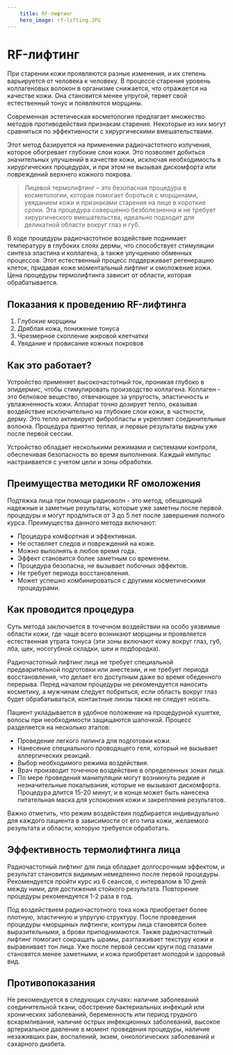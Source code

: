 ```yaml
---
    title: RF-лифтинг
    hero_image: rf-lifting.JPG
---
```

# RF-лифтинг

При старении кожи проявляются разные изменения, и их степень варьируется от человека к человеку. В процессе старения уровень коллагеновых волокон в организме снижается, что отражается на качестве кожи. Она становится менее упругой, теряет свой естественный тонус и появляются морщины.

Современная эстетическая косметология предлагает множество методов противодействия признакам старения. Некоторые из них могут сравниться по эффективности с хирургическими вмешательствами. 

Этот метод базируется на применении радиочастотного излучения, которое обогревает глубокие слои кожи. Это позволяет добиться значительных улучшений в качестве кожи, исключая необходимость в хирургических процедурах, и при этом не вызывая дискомфорта или повреждений верхнего кожного покрова.

> Лицевой термолифтинг – это безопасная процедура в косметологии, которая помогает бороться с морщинами, увяданием кожи и признаками старения на лице в короткие сроки. Эта процедура совершенно безболезненна и не требует хирургического вмешательства, идеально подходит для деликатной области вокруг глаз и губ.

В ходе процедуры радиочастотное воздействие поднимает температуру в глубоких слоях дермы, что способствует стимуляции синтеза эластина и коллагена, а также улучшению обменных процессов. Этот естественный процесс поддерживает регенерацию клеток, придавая коже моментальный лифтинг и омоложение кожи. Цена процедуры термолифтинга зависит от области, которая обрабатывается.

## Показания к проведению RF-лифтинга

1. Глубокие морщины
2. Дряблая кожа, понижение тонуса
3. Чрезмерное скопление жировой клетчатки
4. Увядание и провисание кожных покровов

## Как это работает?

Устройство применяет высокочастотный ток, проникая глубоко в эпидермис, чтобы стимулировать производство коллагена. Коллаген - это белковое вещество, отвечающее за упругость, эластичность и увлажненность кожи. Аппарат точно дозирует тепло, оказывая воздействие исключительно на глубокие слои кожи, в частности, дерму. Это тепло активирует фибробласты и укрепляет соединительные волокна. Процедура приятно теплая, и первые результаты видны уже после первой сессии.

Устройство обладает несколькими режимами и системами контроля, обеспечивая безопасность во время выполнения. Каждый импульс настраивается с учетом цели и зоны обработки. 

## Преимущества методики RF омоложения

Подтяжка лица при помощи радиоволн - это метод, обещающий надежные и заметные результаты, которые уже заметны после первой процедуры и могут продлиться от 3 до 5 лет после завершения полного курса. Преимущества данного метода включают:

- Процедура комфортная и эффективная.
- Не оставляет следов и повреждений на коже.
- Можно выполнять в любое время года.
- Эффект становится более заметным со временем.
- Процедура безопасна, не вызывает побочных эффектов.
- Не требует периода восстановления.
- Может успешно комбинироваться с другими косметическими процедурами.

## Как проводится процедура

Суть метода заключается в точечном воздействии на особо уязвимые области кожи, где чаще всего возникают морщины и проявляется естественная утрата тонуса (эти зоны включают кожу вокруг глаз, губ, лба, щек, носогубной складки, шеи и подбородка).

Радиочастотный лифтинг лица не требует специальной предварительной подготовки или анестезии, и не требует периода восстановления, что делает его доступным даже во время обеденного перерыва. Перед началом процедуры не рекомендуется наносить косметику, а мужчинам следует побриться, если область вокруг глаз будет обрабатываться, контактные линзы также не следует носить.

Пациент укладывается в удобное положение на процедурной кушетке, волосы при необходимости защищаются шапочкой. Процесс разделяется на несколько этапов:

- Проведение легкого пилинга для подготовки кожи.
- Нанесение специального проводящего геля, который не вызывает аллергических реакций.
- Выбор необходимого режима воздействия.
- Врач производит точечное воздействие в определенных зонах лица.
- По мере проведения манипуляции могут возникнуть редкие и незначительные покалывания, которые не вызывают дискомфорта. Процедура длится 15-20 минут, и в конце может быть нанесена питательная маска для успокоения кожи и закрепления результатов.

Важно отметить, что режим воздействия подбирается индивидуально для каждого пациента в зависимости от его типа кожи, желаемого результата и области, которую требуется обработать.

## Эффективность термолифтинга лица

Радиочастотный лифтинг для лица обладает долгосрочным эффектом, и результат становится видимым немедленно после первой процедуры. Рекомендуется пройти курс из 6 сеансов, с интервалом в 10 дней между ними, для достижения стойкого результата. Повторение процедуры рекомендуется 1-2 раза в год.

Под воздействием радиочастотного тока кожа приобретает более плотную, эластичную и упругую структуру. После проведения процедуры «морщины» лифтинги, контуры лица становятся более выразительными, а брови приподнимаются. Также радиочастотный лифтинг помогает сокращать шрамы, разглаживает текстуру кожи и выравнивает тон лица. Уже после первой сессии круги под глазами становятся менее заметными, и кожа приобретает молодой и здоровый вид.

## Противопоказания

Не рекомендуется в следующих случаях: наличие заболеваний соединительной ткани, обострение бактериальных инфекций или хронических заболеваний, беременность или период грудного вскармливания, наличие острых инфекционных заболеваний, высокое артериальное давление в момент проведения процедуры, наличие незаживших ран, воспалений, экзем, онкологических заболеваний и сахарного диабета.


